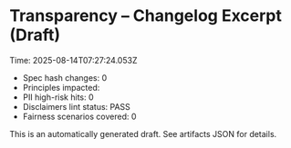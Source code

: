 # Transparency – Changelog Excerpt (Draft)

Time: 2025-08-14T07:27:24.053Z

- Spec hash changes: 0
- Principles impacted: 
- PII high-risk hits: 0
- Disclaimers lint status: PASS
- Fairness scenarios covered: 0

This is an automatically generated draft. See artifacts JSON for details.